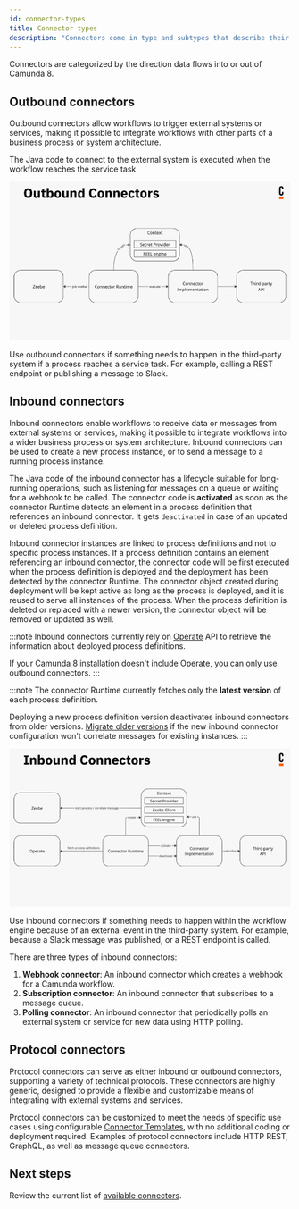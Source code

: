 ```yaml
---
id: connector-types
title: Connector types
description: "Connectors come in type and subtypes that describe their functionality."
---
```


Connectors are categorized by the direction data flows into or out of Camunda 8.

## Outbound connectors

Outbound connectors allow workflows to trigger external systems or services, making it possible to integrate workflows with other parts of a business process or system architecture.

The Java code to connect to the external system is executed when the workflow reaches the service task.

![Outbound connectors](img/outbound-connectors.png)

Use outbound connectors if something needs to happen in the third-party system if a process reaches a service task. For example, calling a REST endpoint or publishing a message to Slack.

## Inbound connectors

Inbound connectors enable workflows to receive data or messages from external systems or services, making it possible to integrate workflows into a wider business process or system architecture.
Inbound connectors can be used to create a new process instance, or to send a message to a running process instance.

The Java code of the inbound connector has a lifecycle suitable for long-running operations, such as listening for messages on a queue or waiting for a webhook to be called.
The connector code is **activated** as soon as the connector Runtime detects an element in a process definition that references an inbound connector. It gets `deactivated` in case of an updated or deleted process definition.

Inbound connector instances are linked to process definitions and not to specific process instances. If a process definition contains an element referencing an inbound connector, the connector code will be first executed when the process definition is deployed and the deployment has been detected by the connector Runtime.
The connector object created during deployment will be kept active as long as the process is deployed, and it is reused to serve all instances of the process.
When the process definition is deleted or replaced with a newer version, the connector object will be removed or updated as well.

:::note
Inbound connectors currently rely on [Operate](../../operate/operate-introduction) API to retrieve the information about deployed process definitions.

If your Camunda 8 installation doesn't include Operate, you can only use outbound connectors.
:::

:::note
The connector Runtime currently fetches only the **latest version** of each process definition.

Deploying a new process definition version deactivates inbound connectors from older versions. [Migrate older versions](../../concepts/process-instance-migration) if the new inbound connector configuration won't correlate messages for existing instances.
:::

![Inbound connectors](img/inbound-connectors.png)

Use inbound connectors if something needs to happen within the workflow engine because of an external event in the third-party system. For example, because a Slack message was published, or a REST endpoint is called.

There are three types of inbound connectors:

1. **Webhook connector**: An inbound connector which creates a webhook for a Camunda workflow.
2. **Subscription connector**: An inbound connector that subscribes to a message queue.
3. **Polling connector**: An inbound connector that periodically polls an external system or service for new data using HTTP polling.

## Protocol connectors

Protocol connectors can serve as either inbound or outbound connectors, supporting a variety of technical protocols. These connectors are highly generic, designed to provide a flexible and customizable means of integrating with external systems and services.

Protocol connectors can be customized to meet the needs of specific use cases using configurable [Connector Templates](manage-connector-templates.md), with no additional coding or deployment required. Examples of protocol connectors include HTTP REST, GraphQL, as well as message queue connectors.

## Next steps

Review the current list of [available connectors](/components/connectors/out-of-the-box-connectors/available-connectors-overview.md).
